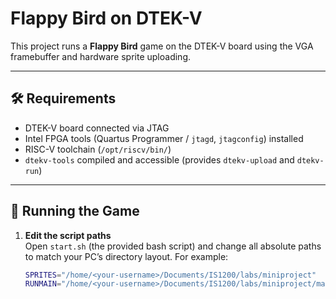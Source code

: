 # Flappy Bird on DTEK-V

This project runs a **Flappy Bird** game on the DTEK-V board using the VGA framebuffer and hardware sprite uploading.

---

## 🛠 Requirements
- DTEK-V board connected via JTAG  
- Intel FPGA tools (Quartus Programmer / `jtagd`, `jtagconfig`) installed  
- RISC-V toolchain (`/opt/riscv/bin/`) 
- `dtekv-tools` compiled and accessible (provides `dtekv-upload` and `dtekv-run`)  

---

## 🚀 Running the Game

1. **Edit the script paths**  
   Open `start.sh` (the provided bash script) and change all absolute paths to match your PC’s directory layout. For example:

   ```bash
   SPRITES="/home/<your-username>/Documents/IS1200/labs/miniproject"
   RUNMAIN="/home/<your-username>/Documents/IS1200/labs/miniproject/main.bin"
